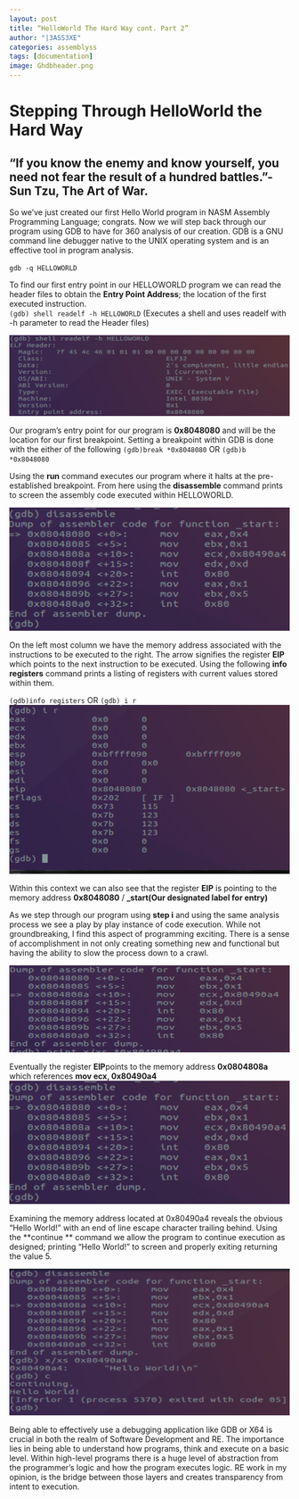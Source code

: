 ```yaml
---
layout: post
title: “HelloWorld The Hard Way cont. Part 2”
author: "|3ASS3XE"
categories: assemblyss
tags: [documentation]
image: Ghdbheader.png
---
```


# Stepping Through HelloWorld the Hard Way
## “If you know the enemy and know yourself, you need not fear the result of a hundred battles.”-Sun Tzu, The Art of War.
So we’ve just created our first Hello World program in NASM  Assembly Programming Language; congrats.  Now we will step back through our program using GDB to have for 360 analysis of our creation.   GDB is a GNU command line debugger native to the UNIX operating system and is an effective tool in program analysis.

`gdb -q HELLOWORLD`

To find our first entry point in our HELLOWORLD program we can read the header files to obtain the **Entry Point Address**; the location of the first executed instruction.  
`(gdb) shell readelf -h HELLOWORLD` (Executes a shell and uses readelf with -h parameter  to read the Header files)


![GDBHeader](https://github.com/BASSEXE/ReversingZen/blob/gh-pages/assets/img/Ghdbheader.png?raw=true)

Our program’s entry point for our program is  **0x8048080** and will be the location for our first breakpoint.  Setting a breakpoint within GDB is done with the either of the following 
`(gdb)break *0x8048080`  OR `(gdb)b *0x8048080`

Using the **run** command executes our program where it halts at the pre-established breakpoint.  From here using the **disassemble** command prints to screen the assembly code executed within HELLOWORLD.


![Disassemble HelloWorld](https://github.com/BASSEXE/ReversingZen/blob/gh-pages/assets/img/disassembleHW.png?raw=true)

On the left most column we have the memory address associated with the instructions to be executed to the right.  The arrow signifies the register **EIP** which points to the next instruction to be executed.  Using the following **info registers** command prints a listing of registers with current values stored within them.  

`(gdb)info registers` OR `(gdb) i r`
![InfoRegisters](https://github.com/BASSEXE/ReversingZen/blob/gh-pages/assets/img/InfoRegisters.png?raw=true)


Within this context we can also see that the register **EIP** is pointing to the memory address **0x8048080** / **_start(**Our designated label for entry**)** 

As we step through our program using **step i**  and using the same analysis process we see a play by play instance of code execution.    While not groundbreaking, I find this aspect of programming exciting.  There is a sense of accomplishment in not only creating something new and functional but having the ability to slow the process down to a crawl.  

![ExamineESP](https://github.com/BASSEXE/ReversingZen/blob/gh-pages/assets/img/ESP%20to%20HW.png)

Eventually  the register **EIP**points to the memory address **0x0804808a**  which references **mov ecx, 0x80490a4**
![HW Step Through](https://github.com/BASSEXE/ReversingZen/blob/gh-pages/assets/img/Annotation%202019-11-13%20175716.png)


Examining the memory address located at 0x80490a4 reveals the obvious “Hello World!” with an end of line escape character trailing behind.   Using the **continue **  command we allow the program to continue execution as designed; printing “Hello World!” to screen and properly exiting returning the value 5.

![Address Of HelloWorld String](https://github.com/BASSEXE/ReversingZen/blob/gh-pages/assets/img/AddofHW.png)

Being able to effectively use a debugging application like GDB or X64 is crucial in both the realm of Software Development and RE.  The importance lies in being able to understand how programs, think and execute on a basic level.  Within high-level programs there is a huge level of abstraction from the programmer’s logic and how the program executes logic.  RE work in my opinion, is the bridge between those layers and creates transparency from intent to execution.
